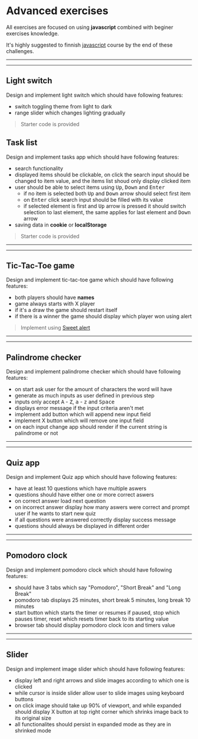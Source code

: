 # Advanced exercises

All exercises are focused on using **javascript** combined with beginer exercises knowledge.

It's highly suggested to finnish [javascript](https://www.freecodecamp.org/learn/javascript-algorithms-and-data-structures/) course by the end of these challenges.

---

---

## Light switch

Design and implement light switch which should have following features:

- switch toggling theme from light to dark
- range slider which changes lighting gradually

> Starter code is provided
## Task list

Design and implement tasks app which should have following features:

- search functionality
- displayed items should be clickable, on click the search input should be changed to item value, and the items list shoud only display clicked item
- user should be able to select items using <kbd>Up</kbd>, <kbd>Down</kbd> and <kbd>Enter</kbd>
  - if no item is selected both <kbd>Up</kbd> and <kbd>Down</kbd> arrow should select first item
  - on <kbd>Enter</kbd> click search input should be filled with its value
  - if selected element is first and <kbd>Up</kbd> arrow is pressed it should switch selection to last element, the same applies for last element and <kbd>Down</kbd> arrow
- saving data in **cookie** or **localStorage**
> Starter code is provided

---

---

## Tic-Tac-Toe game

Design and implement tic-tac-toe game which should have following features:

- both players should have **names**
- game always starts with X player
- if it's a draw the game should restart itself
- if there is a winner the game should display which player won using alert

> Implement using [Sweet alert](https://sweetalert2.github.io/)

---

---

## Palindrome checker

Design and implement palindrome checker which should have following features:

- on start ask user for the amount of characters the word will have
- generate as much inputs as user defined in previous step
- inputs only accept <kbd>A</kbd> - <kbd>Z</kbd>, <kbd>a</kbd> - <kbd>z</kbd> and <kbd>Space</kbd>
- displays error message if the input criteria aren't met
- implement add button which will append new input field
- implement X button which will remove one input field
- on each input change app should render if the current string is palindrome or not

---

---

## Quiz app

Design and implement Quiz app which should have following features:

- have at least 10 questions which have multiple aswers
- questions should have either one or more correct aswers
- on correct answer load next question
- on incorrect answer display how many aswers were correct and prompt user if he wants to start new quiz
- if all questions were answered correctly display success message
- questions should always be displayed in different order

---

---

## Pomodoro clock

Design and implement pomodoro clock which should have following features:

- should have 3 tabs which say "Pomodoro", "Short Break" and "Long Break"
- pomodoro tab displays 25 minutes, short break 5 minutes, long break 10 minutes
- start button which starts the timer or resumes if paused, stop which pauses timer, reset which resets timer back to its starting value
- browser tab should display pomodoro clock icon and timers value

---

---

## Slider

Design and implement image slider which should have following features:

- display left and right arrows and slide images according to which one is clicked
- while cursor is inside slider allow user to slide images using keyboard buttons
- on click image should take up 90% of viewport, and while expanded should display X button at top right corner which shrinks image back to its original size
- all functionalites should persist in expanded mode as they are in shrinked mode
